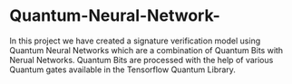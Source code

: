 # Quantum-Neural-Network-
In this project we have created a signature verification model using Quantum Neural Networks which are a combination of Quantum Bits with Nerual Networks. Quantum Bits are processed with the help of various Quantum gates available in the Tensorflow Quantum Library. 
